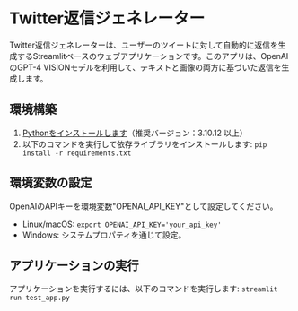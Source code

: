 # Twitter返信ジェネレーター

Twitter返信ジェネレーターは、ユーザーのツイートに対して自動的に返信を生成するStreamlitベースのウェブアプリケーションです。このアプリは、OpenAIのGPT-4 VISIONモデルを利用して、テキストと画像の両方に基づいた返信を生成します。

## 環境構築

1. [Pythonをインストールします](https://www.python.org/downloads/)（推奨バージョン：3.10.12 以上）
2. 以下のコマンドを実行して依存ライブラリをインストールします: `pip install -r requirements.txt`

## 環境変数の設定

OpenAIのAPIキーを環境変数"OPENAI_API_KEY"として設定してください。　
- Linux/macOS: `export OPENAI_API_KEY='your_api_key'`
- Windows: システムプロパティを通じて設定。

## アプリケーションの実行

アプリケーションを実行するには、以下のコマンドを実行します: `streamlit run test_app.py`



